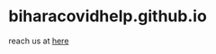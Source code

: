 # biharacovidhelp.github.io
reach us at <a href="https://biharacovidhelp.github.io" target="_blank">here</a>
